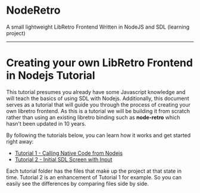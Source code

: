# NodeRetro
A small lightweight LibRetro Frontend Written in NodeJS and SDL (learning project)

---

# Creating your own LibRetro Frontend in Nodejs Tutorial
This tutorial presumes you already have some Javascript knowledge and will teach the basics of using SDL with Nodejs.
Additionally, this document serves as a tutorial that will guide you through the process of creating your own libretro frontend. As this is a tutorial we will be building it from scratch rather than using an existing libretro binding such as **node-retro** which hasn't been updated in 10 years.

By following the tutorials below, you can learn how it works and get started right away:

- [Tutorial 1 - Calling Native Code from Nodejs](./Tutorial%201%20-%20Calling%20Native%20Code%20from%20Nodejs/README.md)
- [Tutorial 2 - Initial SDL Screen with Input](./Tutorial%202%20-%20Initial%20SDL%20Screen%20with%20Input/README.md)


Each tutorial folder has the files that make up the project at that state in time. Tutorial 2 is an enhancement of Tutorial 1 for example. So you can easily see the differences by comparing files side by side.